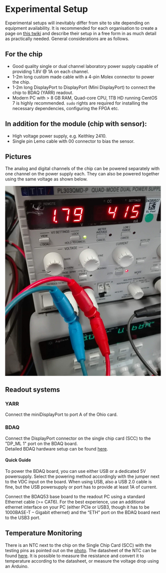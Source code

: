 Experimental Setup
==================

Experimental setups will inevitably differ from site to site depending
on equipment availability. It is recommended for each organisation to
create a page on [this twiki](https://twiki.cern.ch/twiki/bin/view/Atlas/CharacterisationSetups) and describe their setup in a free form in
as much detail as practically needed. General considerations are as
follows.

## For the chip

-   Good quality single or dual channel laboratory power supply capable
    of providing 1.8V @ 1A on each channel.
-   1-2m long custom made cable with a 4-pin Molex connector to power
    the chip.
-   1-2m long DisplayPort to DisplayPort (Mini DisplayPort) to
    connect the chip to BDAQ (YARR) readout.
-   Modern PC with &gt; 8 GB RAM, Quad-core CPU, 1TB HD running CentOS 7
    is highly recommended. ```sudo``` rights are required for installing the necessary dependencies, configuring the FPGA etc.

## In addition for the module (chip with sensor):

-   High voltage power supply, e.g. Keithley 2410.
-   Single pin Lemo cable with 00 connector to bias the sensor.

## Pictures

The analog and digital channels of the chip can be powered separately with one channel on the power supply each. They can also be powered together using the same voltage as shown below.

![LV](images/powerAD.jpg)


## Readout systems

### YARR
Connect the miniDisplayPort to port A of the Ohio card.

### BDAQ

Connect the DisplayPort connector on the single chip card (SCC) to the "DP_ML 1" port on the BDAQ board.  
Detailed BDAQ hardware setup can be found [here](https://gitlab.cern.ch/silab/bdaq53/wikis/home#hardware-setup).

#### Quick Guide

To power the BDAQ board, you can use either USB or a dedicated 5V powersupply.
Select the powering method accordingly with the jumper next to the VDC input on the board.
When using USB, also a USB 2.0 cable is fine, but the USB powersupply or port has to provide at least 1A of current.

Connect the BDAQ53 base board to the readout PC using a standard Ethernet cable (>= CAT6). For the best experience,
use an additional ethernet interface on your PC (either PCIe or USB3, though it has to be 1000BASE-T – Gigabit ethernet) and the “ETH” port on the BDAQ board next to the USB3 port.


## Temperature Monitoring

There is an NTC next to the chip on the Single Chip Card (SCC) with the testing pins as pointed out on the [photo](#scc_label). The datasheet of the NTC can be found [here](https://www.mouser.de/datasheet/2/362/ktthermistor-3035.pdf). It is possible to measure the resistance and convert it to temperature according to the datasheet, or measure the voltage drop using an Arduino.
